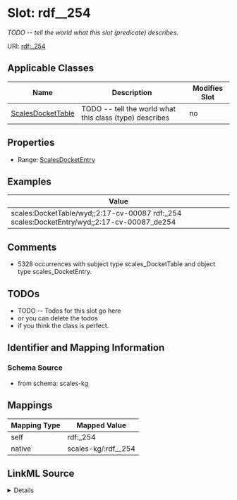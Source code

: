 

# Slot: rdf__254


_TODO -- tell the world what this slot (predicate) describes._





URI: [rdf:_254](http://www.w3.org/1999/02/22-rdf-syntax-ns#_254)



<!-- no inheritance hierarchy -->





## Applicable Classes

| Name | Description | Modifies Slot |
| --- | --- | --- |
| [ScalesDocketTable](../classes/ScalesDocketTable.md) | TODO -- tell the world what this class (type) describes |  no  |







## Properties

* Range: [ScalesDocketEntry](../classes/ScalesDocketEntry.md)






## Examples

| Value |
| --- |
| scales:DocketTable/wyd;;2:17-cv-00087 rdf:_254 scales:DocketEntry/wyd;;2:17-cv-00087_de254 |

## Comments

* 5328 occurrences with subject type scales_DocketTable and object type scales_DocketEntry.

## TODOs

* TODO -- Todos for this slot go here
* or you can delete the todos
* if you think the class is perfect.

## Identifier and Mapping Information







### Schema Source


* from schema: scales-kg




## Mappings

| Mapping Type | Mapped Value |
| ---  | ---  |
| self | rdf:_254 |
| native | scales-kg/:rdf__254 |




## LinkML Source

<details>
```yaml
name: rdf__254
description: TODO -- tell the world what this slot (predicate) describes.
todos:
- TODO -- Todos for this slot go here
- or you can delete the todos
- if you think the class is perfect.
comments:
- 5328 occurrences with subject type scales_DocketTable and object type scales_DocketEntry.
examples:
- value: scales:DocketTable/wyd;;2:17-cv-00087 rdf:_254 scales:DocketEntry/wyd;;2:17-cv-00087_de254
from_schema: scales-kg
rank: 1000
slot_uri: rdf:_254
alias: rdf__254
domain_of:
- scales_DocketTable
range: scales_DocketEntry

```
</details>